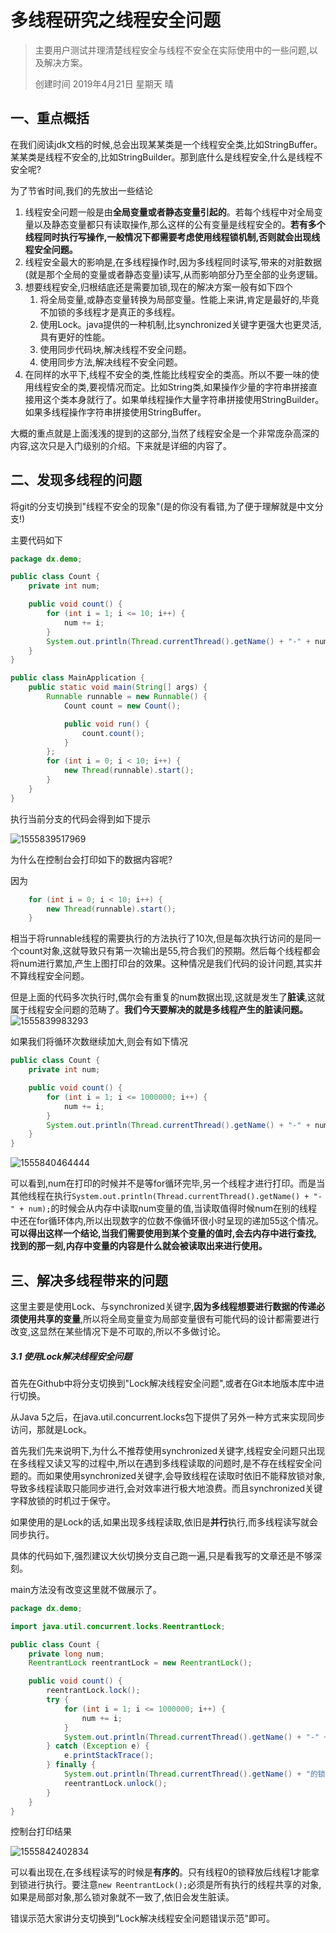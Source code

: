 # 多线程研究之线程安全问题
>  主要用户测试并理清楚线程安全与线程不安全在实际使用中的一些问题,以及解决方案。
>
> 创建时间   2019年4月21日   星期天   晴

## 一、重点概括

在我们阅读jdk文档的时候,总会出现某某类是一个线程安全类,比如StringBuffer。某某类是线程不安全的,比如StringBuilder。那到底什么是线程安全,什么是线程不安全呢?

为了节省时间,我们的先放出一些结论

1. 线程安全问题一般是由**全局变量或者静态变量引起的**。若每个线程中对全局变量以及静态变量都只有读取操作,那么这样的公有变量是线程安全的。**若有多个线程同时执行写操作,一般情况下都需要考虑使用线程锁机制,否则就会出现线程安全问题。**
2. 线程安全最大的影响是,在多线程操作时,因为多线程同时读写,带来的对脏数据(就是那个全局的变量或者静态变量)读写,从而影响部分乃至全部的业务逻辑。
3. 想要线程安全,归根结底还是需要加锁,现在的解决方案一般有如下四个
   1. 将全局变量,或静态变量转换为局部变量。性能上来讲,肯定是最好的,毕竟不加锁的多线程才是真正的多线程。
   2. 使用Lock。java提供的一种机制,比synchronized关键字更强大也更灵活,具有更好的性能。
   3. 使用同步代码块,解决线程不安全问题。
   4. 使用同步方法,解决线程不安全问题。
4. 在同样的水平下,线程不安全的类,性能比线程安全的类高。所以不要一味的使用线程安全的类,要视情况而定。比如String类,如果操作少量的字符串拼接直接用这个类本身就行了。如果单线程操作大量字符串拼接使用StringBuilder。如果多线程操作字符串拼接使用StringBuffer。

大概的重点就是上面浅浅的提到的这部分,当然了线程安全是一个非常庞杂高深的内容,这次只是入门级别的介绍。下来就是详细的内容了。

## 二、发现多线程的问题

将git的分支切换到"线程不安全的现象"(是的你没有看错,为了便于理解就是中文分支!)

主要代码如下

```java
package dx.demo;

public class Count {
    private int num;

    public void count() {
        for (int i = 1; i <= 10; i++) {
            num += i;
        }
        System.out.println(Thread.currentThread().getName() + "-" + num);
    }
}  
```



```java
public class MainApplication {
    public static void main(String[] args) {
        Runnable runnable = new Runnable() {
            Count count = new Count();

            public void run() {
                count.count();
            }
        };
        for (int i = 0; i < 10; i++) {
            new Thread(runnable).start();
        }
    }
}
```



执行当前分支的代码会得到如下提示

![1555839517969](https://github.com/zdx1993/thread_safety/raw/master/assets/1555839517969.png)

为什么在控制台会打印如下的数据内容呢?

因为

```java
    for (int i = 0; i < 10; i++) {
        new Thread(runnable).start();
    }
```
相当于将runnable线程的需要执行的方法执行了10次,但是每次执行访问的是同一个count对象,这就导致只有第一次输出是55,符合我们的预期。然后每个线程都会将num进行累加,产生上图打印台的效果。这种情况是我们代码的设计问题,其实并不算线程安全问题。

但是上面的代码多次执行时,偶尔会有重复的num数据出现,这就是发生了**脏读**,这就属于线程安全问题的范畴了。**我们今天要解决的就是多线程产生的脏读问题。**![1555839983293](assets/1555839983293.png)

如果我们将循环次数继续加大,则会有如下情况

```java
public class Count {
    private int num;

    public void count() {
        for (int i = 1; i <= 1000000; i++) {
            num += i;
        }
        System.out.println(Thread.currentThread().getName() + "-" + num);
    }
}  
```



![1555840464444](assets/1555840464444.png)

可以看到,num在打印的时候并不是等for循环完毕,另一个线程才进行打印。而是当其他线程在执行`System.out.println(Thread.currentThread().getName() + "-" + num);`的时候会从内存中读取num变量的值,当读取值得时候num在别的线程中还在for循环体内,所以出现数字的位数不像循环很小时呈现的递加55这个情况。**可以得出这样一个结论,当我们需要使用到某个变量的值时,会去内存中进行查找,找到的那一刻,内存中变量的内容是什么就会被读取出来进行使用。**

## 三、解决多线程带来的问题

这里主要是使用Lock、与synchronized关键字,**因为多线程想要进行数据的传递必须使用共享的变量**,所以将全局变量变为局部变量很有可能代码的设计都需要进行改变,这显然在某些情况下是不可取的,所以不多做讨论。

##### 3.1 使用Lock解决线程安全问题

首先在Github中将分支切换到"Lock解决线程安全问题",或者在Git本地版本库中进行切换。

从Java 5之后，在java.util.concurrent.locks包下提供了另外一种方式来实现同步访问，那就是Lock。

首先我们先来说明下,为什么不推荐使用synchronized关键字,线程安全问题只出现在多线程又读又写的过程中,所以在遇到多线程读取的问题时,是不存在线程安全问题的。而如果使用synchronized关键字,会导致线程在读取时依旧不能释放锁对象,导致多线程读取只能同步进行,会对效率进行极大地浪费。而且synchronized关键字释放锁的时机过于保守。

如果使用的是Lock的话,如果出现多线程读取,依旧是**并行**执行,而多线程读写就会同步执行。

具体的代码如下,强烈建议大伙切换分支自己跑一遍,只是看我写的文章还是不够深刻。

main方法没有改变这里就不做展示了。

```java
package dx.demo;

import java.util.concurrent.locks.ReentrantLock;

public class Count {
    private long num;
    ReentrantLock reentrantLock = new ReentrantLock();

    public void count() {
        reentrantLock.lock();
        try {
            for (int i = 1; i <= 1000000; i++) {
                num += i;
            }
            System.out.println(Thread.currentThread().getName() + "-" + num);
        } catch (Exception e) {
            e.printStackTrace();
        } finally {
            System.out.println(Thread.currentThread().getName() + "的锁释放了");
            reentrantLock.unlock();
        }
    }
}  
```

控制台打印结果

![1555842402834](assets/1555842402834.png)

可以看出现在,在多线程读写的时候是**有序的**。只有线程0的锁释放后线程1才能拿到锁进行执行。要注意`new ReentrantLock();`必须是所有执行的线程共享的对象,如果是局部对象,那么锁对象就不一致了,依旧会发生脏读。

错误示范大家讲分支切换到"Lock解决线程安全问题错误示范"即可。
